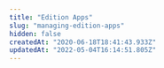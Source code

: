 ```yaml
---
title: "Edition Apps"
slug: "managing-edition-apps"
hidden: false
createdAt: "2020-06-18T18:41:43.933Z"
updatedAt: "2022-05-04T16:14:51.805Z"
---
```


<Flex>

<WhatsNextCard
title="Becoming a Sponsor Account"
description="Want to publish Edition apps for child accounts? First learn how to configure all requirements to become a Sponsor Account."
linkTo="https://developers.vtex.com/docs/guides/vtex-io-documentation-becoming-a-sponsor-account"
linkTitle="See more"
/>
  
<WhatsNextCard
title="Configuring an Edition app"
description="If you already match all requirements to become a Sponsor Account, learn now how to configure your own Edition Apps for child accounts."
linkTo="https://developers.vtex.com/docs/guides/vtex-io-documentation-configuring-an-edition-app"
linkTitle="See more"
/>
  
<WhatsNextCard
title="Updating Edition apps"
description="Learn how to publish a new version of an Edition app."
linkTo="https://developers.vtex.com/docs/guides/vtex-io-documentation-updating-edition-apps"
linkTitle="See more"
/>
  
    
<WhatsNextCard
title="Seller Portal Edition app"
description="Learn how to use the Seller Portal Edition app if you are a marketplace seller."
linkTo="https://developers.vtex.com/docs/guides/seller-portal-edition-app"
linkTitle="See more"
/>

</Flex>
  
